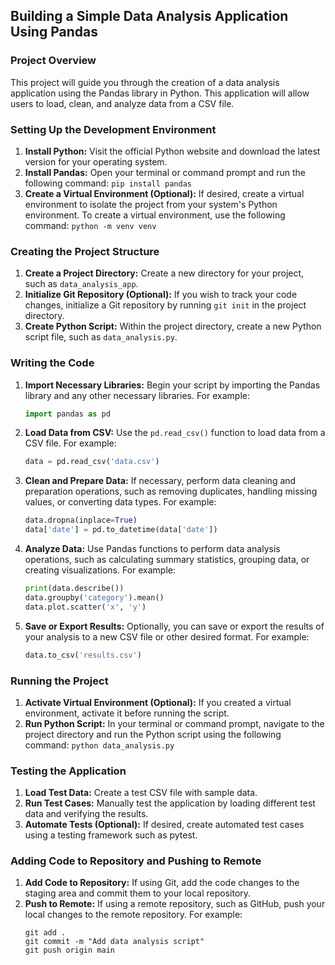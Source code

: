 ## Building a Simple Data Analysis Application Using Pandas

### Project Overview

This project will guide you through the creation of a data analysis application using the Pandas library in Python. This application will allow users to load, clean, and analyze data from a CSV file.

### Setting Up the Development Environment

1. **Install Python:** Visit the official Python website and download the latest version for your operating system.
2. **Install Pandas:** Open your terminal or command prompt and run the following command: `pip install pandas`
3. **Create a Virtual Environment (Optional):** If desired, create a virtual environment to isolate the project from your system's Python environment. To create a virtual environment, use the following command: `python -m venv venv`

### Creating the Project Structure

1. **Create a Project Directory:** Create a new directory for your project, such as `data_analysis_app`.
2. **Initialize Git Repository (Optional):** If you wish to track your code changes, initialize a Git repository by running `git init` in the project directory.
3. **Create Python Script:** Within the project directory, create a new Python script file, such as `data_analysis.py`.

### Writing the Code

1. **Import Necessary Libraries:** Begin your script by importing the Pandas library and any other necessary libraries. For example:
    ```python
    import pandas as pd
    ```
2. **Load Data from CSV:** Use the `pd.read_csv()` function to load data from a CSV file. For example:
    ```python
    data = pd.read_csv('data.csv')
    ```
3. **Clean and Prepare Data:** If necessary, perform data cleaning and preparation operations, such as removing duplicates, handling missing values, or converting data types. For example:
    ```python
    data.dropna(inplace=True)
    data['date'] = pd.to_datetime(data['date'])
    ```
4. **Analyze Data:** Use Pandas functions to perform data analysis operations, such as calculating summary statistics, grouping data, or creating visualizations. For example:
    ```python
    print(data.describe())
    data.groupby('category').mean()
    data.plot.scatter('x', 'y')
    ```
5. **Save or Export Results:** Optionally, you can save or export the results of your analysis to a new CSV file or other desired format. For example:
    ```python
    data.to_csv('results.csv')
    ```

### Running the Project

1. **Activate Virtual Environment (Optional):** If you created a virtual environment, activate it before running the script.
2. **Run Python Script:** In your terminal or command prompt, navigate to the project directory and run the Python script using the following command: `python data_analysis.py`

### Testing the Application

1. **Load Test Data:** Create a test CSV file with sample data.
2. **Run Test Cases:** Manually test the application by loading different test data and verifying the results.
3. **Automate Tests (Optional):** If desired, create automated test cases using a testing framework such as pytest.

### Adding Code to Repository and Pushing to Remote

1. **Add Code to Repository:** If using Git, add the code changes to the staging area and commit them to your local repository.
2. **Push to Remote:** If using a remote repository, such as GitHub, push your local changes to the remote repository. For example:
    ```
    git add .
    git commit -m "Add data analysis script"
    git push origin main
    ```
